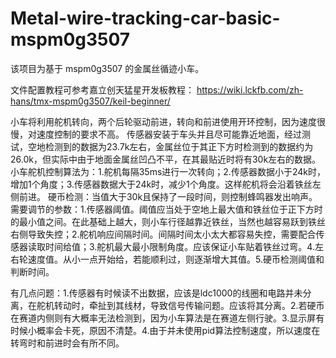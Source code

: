 # Metal-wire-tracking-car-basic-mspm0g3507

该项目为基于 mspm0g3507 的金属丝循迹小车。

文件配置教程可参考嘉立创天猛星开发板教程：
https://wiki.lckfb.com/zh-hans/tmx-mspm0g3507/keil-beginner/

小车将利用舵机转向，两个后轮驱动前进，转向和前进使用开环控制，因为速度很慢，对速度控制的要求不高。
传感器安装于车头并且尽可能靠近地面，经过测试，空地检测到的数据为23.7k左右，金属丝位于其正下方时检测到的数据约为26.0k，但实际中由于地面金属丝凹凸不平，在其最贴近时将有30k左右的数据。
小车舵机控制算法为：1.舵机每隔35ms进行一次转向；2.传感器数据小于24k时，增加1个角度；3.传感器数据大于24k时，减少1个角度。这样舵机将会沿着铁丝左侧前进。
硬币检测：当值大于30k且保持了一段时间，则控制蜂鸣器发出响声。
需要调节的参数：1.传感器阈值。阈值应当处于空地上最大值和铁丝位于正下方时的最小值之间。在此基础上越大，则小车行径越靠近铁丝，当然也越容易跃到铁丝右侧导致失控；2.舵机响应间隔时间。间隔时间太小太大都容易失控，需要配合传感器读取时间给值；3.舵机最大最小限制角度。应该保证小车贴着铁丝过弯。4.左右轮速度值。从小一点开始给，若能顺利过，则逐渐增大其值。5.硬币检测阈值和判断时间。

有几点问题：1.传感器有时候读不出数据，应该是ldc1000的线圈和电路并未分离，在舵机转动时，牵扯到其线材，导致信号传输问题。应该将其分离。2.若硬币在赛道内侧则有大概率无法检测到，因为小车算法是在赛道左侧行驶。3.显示屏有时候小概率会卡死，原因不清楚。4.由于并未使用pid算法控制速度，所以速度在转弯时和前进时会有所不同。
